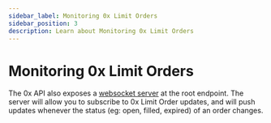 ```yaml
---
sidebar_label: Monitoring 0x Limit Orders
sidebar_position: 3
description: Learn about Monitoring 0x Limit Orders
---
```


# Monitoring 0x Limit Orders

The 0x API also exposes a [websocket server](https://0x.org/docs/api#websocket-api) at the root endpoint. The server will allow you to subscribe to 0x Limit Order updates, and will push updates whenever the status (eg: open, filled, expired) of an order changes.